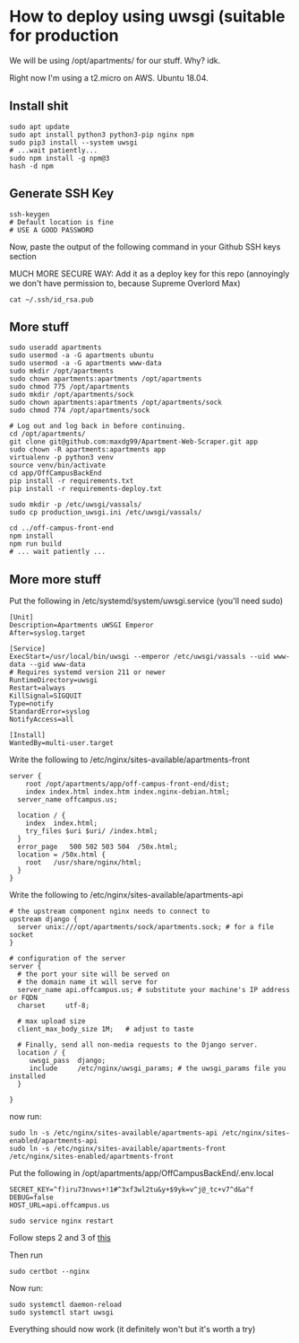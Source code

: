 How to deploy using uwsgi (suitable for production
====

We will be using /opt/apartments/ for our stuff. Why? idk.

Right now I'm using a t2.micro on AWS. Ubuntu 18.04.

Install shit
------
```
sudo apt update
sudo apt install python3 python3-pip nginx npm
sudo pip3 install --system uwsgi
# ...wait patiently...
sudo npm install -g npm@3
hash -d npm
```

Generate SSH Key
-----
```
ssh-keygen
# Default location is fine
# USE A GOOD PASSWORD
```

Now, paste the output of the following command in your Github SSH keys section

MUCH MORE SECURE WAY: Add it as a deploy key for this repo (annoyingly we don't have permission to, because Supreme Overlord Max)
```
cat ~/.ssh/id_rsa.pub 
```


More stuff
-------
```
sudo useradd apartments
sudo usermod -a -G apartments ubuntu
sudo usermod -a -G apartments www-data
sudo mkdir /opt/apartments
sudo chown apartments:apartments /opt/apartments
sudo chmod 775 /opt/apartments
sudo mkdir /opt/apartments/sock
sudo chown apartments:apartments /opt/apartments/sock
sudo chmod 774 /opt/apartments/sock

# Log out and log back in before continuing.
cd /opt/apartments/
git clone git@github.com:maxdg99/Apartment-Web-Scraper.git app
sudo chown -R apartments:apartments app
virtualenv -p python3 venv
source venv/bin/activate
cd app/OffCampusBackEnd
pip install -r requirements.txt
pip install -r requirements-deploy.txt 

sudo mkdir -p /etc/uwsgi/vassals/
sudo cp production_uwsgi.ini /etc/uwsgi/vassals/

cd ../off-campus-front-end
npm install
npm run build
# ... wait patiently ...
```

More more stuff
-----

Put the following in /etc/systemd/system/uwsgi.service (you'll need sudo)
```
[Unit]
Description=Apartments uWSGI Emperor
After=syslog.target

[Service]
ExecStart=/usr/local/bin/uwsgi --emperor /etc/uwsgi/vassals --uid www-data --gid www-data
# Requires systemd version 211 or newer
RuntimeDirectory=uwsgi
Restart=always
KillSignal=SIGQUIT
Type=notify
StandardError=syslog
NotifyAccess=all

[Install]
WantedBy=multi-user.target
```

Write the following to /etc/nginx/sites-available/apartments-front
```
server {
	root /opt/apartments/app/off-campus-front-end/dist;
	index index.html index.htm index.nginx-debian.html;
  server_name offcampus.us;

  location / {
    index  index.html;
    try_files $uri $uri/ /index.html;
  }
  error_page   500 502 503 504  /50x.html;
  location = /50x.html {
    root   /usr/share/nginx/html;
  }
}
```

Write the following to /etc/nginx/sites-available/apartments-api

```
# the upstream component nginx needs to connect to
upstream django {
  server unix:///opt/apartments/sock/apartments.sock; # for a file socket
}

# configuration of the server
server {
  # the port your site will be served on
  # the domain name it will serve for
  server_name api.offcampus.us; # substitute your machine's IP address or FQDN
  charset     utf-8;

  # max upload size
  client_max_body_size 1M;   # adjust to taste

  # Finally, send all non-media requests to the Django server.
  location / {
     uwsgi_pass  django;
     include     /etc/nginx/uwsgi_params; # the uwsgi_params file you installed
  }

}
```

now run:
```
sudo ln -s /etc/nginx/sites-available/apartments-api /etc/nginx/sites-enabled/apartments-api
sudo ln -s /etc/nginx/sites-available/apartments-front /etc/nginx/sites-enabled/apartments-front
```

Put the following in /opt/apartments/app/OffCampusBackEnd/.env.local
```
SECRET_KEY=^f)iru73nvws+!1#^3xf3wl2tu&y+$9yk=v^j@_tc+v7^d&a^f
DEBUG=false
HOST_URL=api.offcampus.us
```

```
sudo service nginx restart
```

Follow steps 2 and 3 of [this](https://certbot.eff.org/lets-encrypt/ubuntubionic-nginx)

Then run
```
sudo certbot --nginx
```

Now run:
```
sudo systemctl daemon-reload
sudo systemctl start uwsgi
```

Everything should now work (it definitely won't but it's worth a try)

